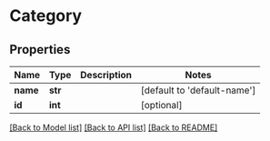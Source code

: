 # Category

## Properties
Name | Type | Description | Notes
------------ | ------------- | ------------- | -------------
**name** | **str** |  | [default to 'default-name']
**id** | **int** |  | [optional] 

[[Back to Model list]](../README.md#documentation-for-models) [[Back to API list]](../README.md#documentation-for-api-endpoints) [[Back to README]](../README.md)


